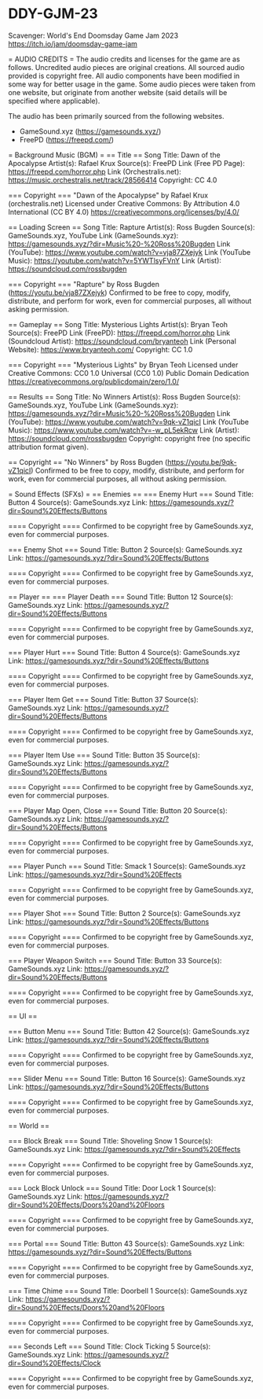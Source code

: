# DDY-GJM-23
Scavenger: World's End
Doomsday Game Jam 2023
https://itch.io/jam/doomsday-game-jam

= AUDIO CREDITS =
The audio credits and licenses for the game are as follows. Uncredited audio pieces are original creations. 
All sourced audio provided is copyright free.
All audio components have been modified in some way for better usage in the game.
Some audio pieces were taken from one website, but originate from another website (said details will be specified where applicable).

The audio has been primarily sourced from the following websites. 
* GameSound.xyz (https://gamesounds.xyz/)
* FreePD (https://freepd.com/)


= Background Music (BGM) =
== Title ==
Song Title: Dawn of the Apocalypse
Artist(s): Rafael Krux
Source(s): FreePD
Link (Free PD Page): https://freepd.com/horror.php
Link (Orchestralis.net): https://music.orchestralis.net/track/28566414
Copyright: CC 4.0

=== Copyright ===
"Dawn of the Apocalypse" by Rafael Krux (orchestralis.net)
Licensed under Creative Commons: By Attribution 4.0 International (CC BY 4.0)
https://creativecommons.org/licenses/by/4.0/



== Loading Screen ==
Song Title: Rapture
Artist(s): Ross Bugden
Source(s): GameSounds.xyz, YouTube
Link (GameSounds.xyz): https://gamesounds.xyz/?dir=Music%20-%20Ross%20Bugden
Link (YouTube): https://www.youtube.com/watch?v=vja87ZXejyk
Link (YouTube Music): https://youtube.com/watch?v=5YWTlsyFVnY
Link (Artist): https://soundcloud.com/rossbugden

=== Copyright ===
"Rapture" by Ross Bugden (https://youtu.be/vja87ZXejyk)
Confirmed to be free to copy, modify, distribute, and perform for work, even for commercial purposes, all without asking permission.



== Gameplay ==
Song Title: Mysterious Lights
Artist(s): Bryan Teoh
Source(s): FreePD
Link (FreePD): https://freepd.com/horror.php
Link (Soundcloud Artist): https://soundcloud.com/bryanteoh
Link (Personal Website): https://www.bryanteoh.com/
Copyright: CC 1.0

=== Copyright ===
"Mysterious Lights" by Bryan Teoh
Licensed under Creative Commons: CC0 1.0 Universal (CC0 1.0) Public Domain Dedication
https://creativecommons.org/publicdomain/zero/1.0/



== Results ==
Song Title: No Winners
Artist(s): Ross Bugden
Source(s): GameSounds.xyz, YouTube
Link (GameSounds.xyz): https://gamesounds.xyz/?dir=Music%20-%20Ross%20Bugden
Link (YouTube): https://www.youtube.com/watch?v=9qk-vZ1qicI
Link (YouTube Music): https://www.youtube.com/watch?v=-w_pL5ekRcw
Link (Artist): https://soundcloud.com/rossbugden
Copyright: copyright free (no specific attribution format given).

== Copyright ==
"No Winners" by Ross Bugden (https://youtu.be/9qk-vZ1qicI)
Confirmed to be free to copy, modify, distribute, and perform for work, even for commercial purposes, all without asking permission.



= Sound Effects (SFXs) =
== Enemies ==
=== Enemy Hurt ===
Sound Title: Button 4 
Source(s): GameSounds.xyz
Link: https://gamesounds.xyz/?dir=Sound%20Effects/Buttons

==== Copyright ====
Confirmed to be copyright free by GameSounds.xyz, even for commercial purposes.



=== Enemy Shot ===
Sound Title: Button 2
Source(s): GameSounds.xyz
Link: https://gamesounds.xyz/?dir=Sound%20Effects/Buttons

==== Copyright ====
Confirmed to be copyright free by GameSounds.xyz, even for commercial purposes.

== Player ==
=== Player Death ===
Sound Title: Button 12
Source(s): GameSounds.xyz
Link: https://gamesounds.xyz/?dir=Sound%20Effects/Buttons

==== Copyright ====
Confirmed to be copyright free by GameSounds.xyz, even for commercial purposes.



=== Player Hurt ===
Sound Title:  Button 4
Source(s): GameSounds.xyz
Link: https://gamesounds.xyz/?dir=Sound%20Effects/Buttons

==== Copyright ====
Confirmed to be copyright free by GameSounds.xyz, even for commercial purposes.



=== Player Item Get ===
Sound Title:  Button 37
Source(s): GameSounds.xyz
Link: https://gamesounds.xyz/?dir=Sound%20Effects/Buttons

==== Copyright ====
Confirmed to be copyright free by GameSounds.xyz, even for commercial purposes.



=== Player Item Use === 
Sound Title: Button 35
Source(s): GameSounds.xyz
Link: https://gamesounds.xyz/?dir=Sound%20Effects/Buttons

==== Copyright ====
Confirmed to be copyright free by GameSounds.xyz, even for commercial purposes.

=== Player Map Open, Close ===
Sound Title: Button 20
Source(s): GameSounds.xyz
Link: https://gamesounds.xyz/?dir=Sound%20Effects/Buttons

==== Copyright ====
Confirmed to be copyright free by GameSounds.xyz, even for commercial purposes.

=== Player Punch ===
Sound Title: Smack 1
Source(s): GameSounds.xyz
Link: https://gamesounds.xyz/?dir=Sound%20Effects

==== Copyright ====
Confirmed to be copyright free by GameSounds.xyz, even for commercial purposes.



=== Player Shot ===
Sound Title: Button 2
Source(s): GameSounds.xyz
Link: https://gamesounds.xyz/?dir=Sound%20Effects/Buttons

==== Copyright ====
Confirmed to be copyright free by GameSounds.xyz, even for commercial purposes.

=== Player Weapon Switch ===
Sound Title: Button 33
Source(s): GameSounds.xyz
Link: https://gamesounds.xyz/?dir=Sound%20Effects/Buttons

==== Copyright ====
Confirmed to be copyright free by GameSounds.xyz, even for commercial purposes.

== UI ==

=== Button Menu ===
Sound Title: Button 42
Source(s): GameSounds.xyz
Link: https://gamesounds.xyz/?dir=Sound%20Effects/Buttons

==== Copyright ====
Confirmed to be copyright free by GameSounds.xyz, even for commercial purposes.

=== Slider Menu ===
Sound Title: Button 16
Source(s): GameSounds.xyz
Link: https://gamesounds.xyz/?dir=Sound%20Effects/Buttons

==== Copyright ====
Confirmed to be copyright free by GameSounds.xyz, even for commercial purposes.



== World ==

=== Block Break ===
Sound Title: Shoveling Snow 1
Source(s): GameSounds.xyz
Link: https://gamesounds.xyz/?dir=Sound%20Effects

==== Copyright ====
Confirmed to be copyright free by GameSounds.xyz, even for commercial purposes.



=== Lock Block Unlock ===
Sound Title: Door Lock 1
Source(s): GameSounds.xyz
Link: https://gamesounds.xyz/?dir=Sound%20Effects/Doors%20and%20Floors

==== Copyright ====
Confirmed to be copyright free by GameSounds.xyz, even for commercial purposes.



=== Portal ===
Sound Title: Button 43
Source(s): GameSounds.xyz
Link: https://gamesounds.xyz/?dir=Sound%20Effects/Buttons

==== Copyright ====
Confirmed to be copyright free by GameSounds.xyz, even for commercial purposes.



=== Time Chime ===
Sound Title: Doorbell 1
Source(s): GameSounds.xyz
Link: https://gamesounds.xyz/?dir=Sound%20Effects/Doors%20and%20Floors

==== Copyright ====
Confirmed to be copyright free by GameSounds.xyz, even for commercial purposes.



=== Seconds Left ===
Sound Title: Clock Ticking 5
Source(s): GameSounds.xyz
Link: https://gamesounds.xyz/?dir=Sound%20Effects/Clock

==== Copyright ====
Confirmed to be copyright free by GameSounds.xyz, even for commercial purposes.
